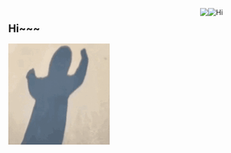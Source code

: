 
<img src="https://emojis.slackmojis.com/emojis/images/1588866973/8934/hellokittydance.gif?1588866973" alt="Hi" width="100" align="right" />
<img src="https://gpvc.arturio.dev/0x219" align="right" />

## Hi~~~ 
<img src="./578ad480af6e45228429c3a8ab63d305.gif" /> 
